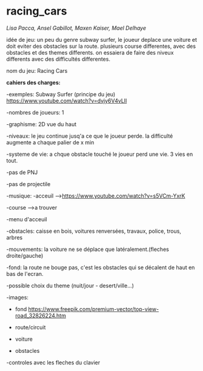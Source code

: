 # racing_cars

*Lisa Pacca, Ansel Gabillot, Maxen Kaiser, Mael Delhaye*

idée de jeu:
  un peu du genre subway surfer, le joueur deplace une voiture et doit eviter des obstacles sur la route. 
  plusieurs course differentes, avec des obstacles et des themes differents.
  on essaiera de faire des niveux differents avec des difficultés differentes. 
  
nom du jeu: Racing Cars 

**cahiers des charges:**


  -exemples: Subway Surfer (principe du jeu)  https://www.youtube.com/watch?v=dvjy6V4vLlI
 
  -nombres de joueurs: 1
  
  -graphisme: 2D vue du haut
  
  -niveaux: le jeu continue jusq'a ce que le joueur perde. la difficulté augmente a chaque palier de x min
  
  -systeme de vie: a chque obstacle touché le joueur perd une vie. 3 vies en tout. 
  
  -pas de PNJ
  
  -pas de projectile 
  
  -musique: 
    -acceuil -->https://www.youtube.com/watch?v=s5VCm-YxrK
   
   -course -->a trouver
    
  -menu d'acceuil
  
  -obstacles: caisse en bois, voitures renversées, travaux, police, trous, arbres
  
  -mouvements: la voiture ne se déplace que latéralement.(fleches droite/gauche)
  
  -fond:  la route ne bouge pas, c'est les obstacles qui se décalent de haut en bas de l'ecran. 
  
  -possible choix du theme (nuit/jour - desert/ville...)
  
  -images: 
  
   - fond  https://www.freepik.com/premium-vector/top-view-road_32826224.htm
    
   - route/circuit
    
   - voiture
    
   - obstacles
    
  -controles avec les fleches du clavier

